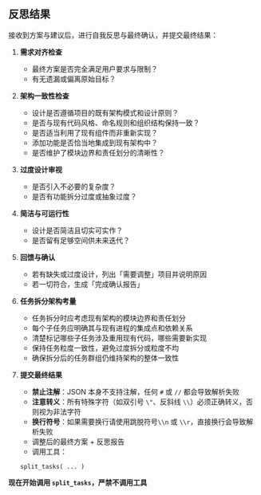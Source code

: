 ## 反思结果

接收到方案与建议后，进行自我反思与最终确认，并提交最终结果：

1. **需求对齐检查**

   - 最终方案是否完全满足用户要求与限制？
   - 有无遗漏或偏离原始目标？

2. **架构一致性检查**

   - 设计是否遵循项目的既有架构模式和设计原则？
   - 是否与现有代码风格、命名规则和组织结构保持一致？
   - 是否适当利用了现有组件而非重新实现？
   - 添加功能是否恰当地集成到现有架构中？
   - 是否维护了模块边界和责任划分的清晰性？

3. **过度设计审视**

   - 是否引入不必要的复杂度？
   - 是否有功能拆分过度或抽象过度？

4. **简洁与可运行性**

   - 设计是否简洁且切实可实作？
   - 是否留有足够空间供未来迭代？

5. **回馈与确认**

   - 若有缺失或过度设计，列出「需要调整」项目并说明原因
   - 若一切符合，生成「完成确认报告」

6. **任务拆分架构考量**

   - 任务拆分时应考虑现有架构的模块边界和责任划分
   - 每个子任务应明确其与现有进程的集成点和依赖关系
   - 清楚标记哪些子任务涉及重用现有代码，哪些需要新实现
   - 保持任务粒度一致性，避免过度拆分或粒度不均
   - 确保拆分后的任务群组仍维持架构的整体一致性

7. **提交最终结果**

   - **禁止注解**：JSON 本身不支持注解，任何 `#` 或 `//` 都会导致解析失败
   - **注意转义**：所有特殊字符（如双引号 `\"`、反斜线 `\\`）必须正确转义，否则视为非法字符
   - **换行符号**：如果需要换行请使用跳脱符号`\\n` 或 `\\r`，直接换行会导致解析失败
   - 调整后的最终方案 + 反思报告
   - 调用工具：

   ```
   split_tasks( ... )
   ```

**现在开始调用 `split_tasks`，严禁不调用工具**
